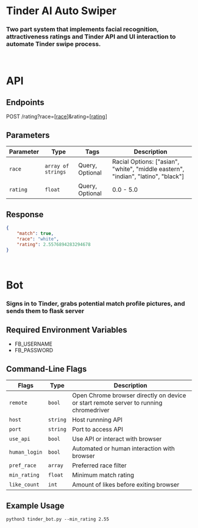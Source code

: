 # Tinder AI Auto Swiper
### Two part system that implements facial recognition, attractiveness ratings and Tinder API and UI interaction to automate Tinder swipe process.

<br>

# API

## Endpoints
POST /rating?race=[<ins>race</ins>]&rating=[<ins>rating</ins>]

## Parameters
| Parameter | Type | Tags | Description |
|  --- | --- | --- | --- |
| `race` | `array of strings` | Query, Optional | Racial Options: ["asian", "white", "middle eastern", "indian", "latino", "black"] |
| `rating` | `float` | Query, Optional | 0.0 - 5.0 |

## Response
```json
{
    "match": true, 
    "race": "white", 
    "rating": 2.5576894283294678
}
```

<br>

# Bot

### Signs in to Tinder, grabs potential match profile pictures, and sends them to flask server

## Required Environment Variables
* FB_USERNAME
* FB_PASSWORD

## Command-Line Flags
| Flags | Type | Description |
|  --- | --- | --- |
| `remote` | `bool` | Open Chrome browser directly on device or start remote server to running chromedriver |
| `host` | `string` | Host runnning API |
| `port` | `string` | Port to access API |
| `use_api` | `bool` | Use API or interact with browser |
| `human_login` | `bool` | Automated or human interaction with browser |
| `pref_race` | `array` | Preferred race filter |
| `min_rating` | `float` | Minimum match rating |
| `like_count` | `int` | Amount of likes before exiting browser |

## Example Usage
```
python3 tinder_bot.py --min_rating 2.55
```
